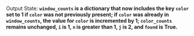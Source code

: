 Output State: **`window_counts` is a dictionary that now includes the key `color` set to 1 if `color` was not previously present; if `color` was already in `window_counts`, the value for `color` is incremented by 1; `color_counts` remains unchanged, `i` is 1, `n` is greater than 1, `j` is 2, and `found` is True.**